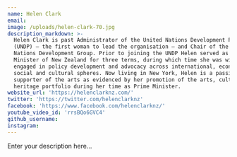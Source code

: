 ```yaml
---
name: Helen Clark
email:
image: /uploads/helen-clark-70.jpg
description_markdown: >-
  Helen Clark is past Administrator of the United Nations Development Programme
  (UNDP) – the first woman to lead the organisation – and Chair of the United
  Nations Development Group. Prior to joining the UNDP Helen served as Prime
  Minister of New Zealand for three terms, during which time she was widely
  engaged in policy development and advocacy across international, economic,
  social and cultural spheres. Now living in New York, Helen is a passionate
  supporter of the arts as evidenced by her promotion of the arts, culture and
  heritage portfolio during her time as Prime Minister.
website_url: 'https://helenclarknz.com/'
twitter: 'https://twitter.com/helenclarknz'
facebook: 'https://www.facebook.com/helenclarknz/'
youtube_video_id: 'rrsBQo6GVC4'
github_username:
instagram:
---
```


Enter your description here...
